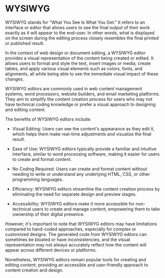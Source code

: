 # WYSIWYG 

WYSIWYG stands for "What You See Is What You Get." It refers to an interface or editor that allows users to see the final output of their work exactly as it will appear to the end-user. In other words, what is displayed on the screen during the editing process closely resembles the final printed or published result.

In the context of web design or document editing, a WYSIWYG editor provides a visual representation of the content being created or edited. It allows users to format and style the text, insert images or media, create tables, and apply various visual elements such as colors, fonts, and alignments, all while being able to see the immediate visual impact of these changes.

WYSIWYG editors are commonly used in web content management systems, word processors, website builders, and email marketing platforms. They aim to simplify the content creation process for users who may not have technical coding knowledge or prefer a visual approach to designing and editing content.

The benefits of WYSIWYG editors include:

* Visual Editing: Users can see the content's appearance as they edit it, which helps them make real-time adjustments and visualize the final result.

* Ease of Use: WYSIWYG editors typically provide a familiar and intuitive interface, similar to word processing software, making it easier for users to create and format content.

* No Coding Required: Users can create and format content without needing to write or understand any underlying HTML, CSS, or other programming languages.

* Efficiency: WYSIWYG editors streamline the content creation process by eliminating the need for separate design and preview stages.

* Accessibility: WYSIWYG editors make it more accessible for non-technical users to create and manage content, empowering them to take ownership of their digital presence.

However, it's important to note that WYSIWYG editors may have limitations compared to hand-coded approaches, especially for complex or customized designs. The generated code from WYSIWYG editors can sometimes be bloated or have inconsistencies, and the visual representation may not always accurately reflect how the content will appear across different devices or platforms.

Nonetheless, WYSIWYG editors remain popular tools for creating and editing content, providing an accessible and user-friendly approach to content creation and design.